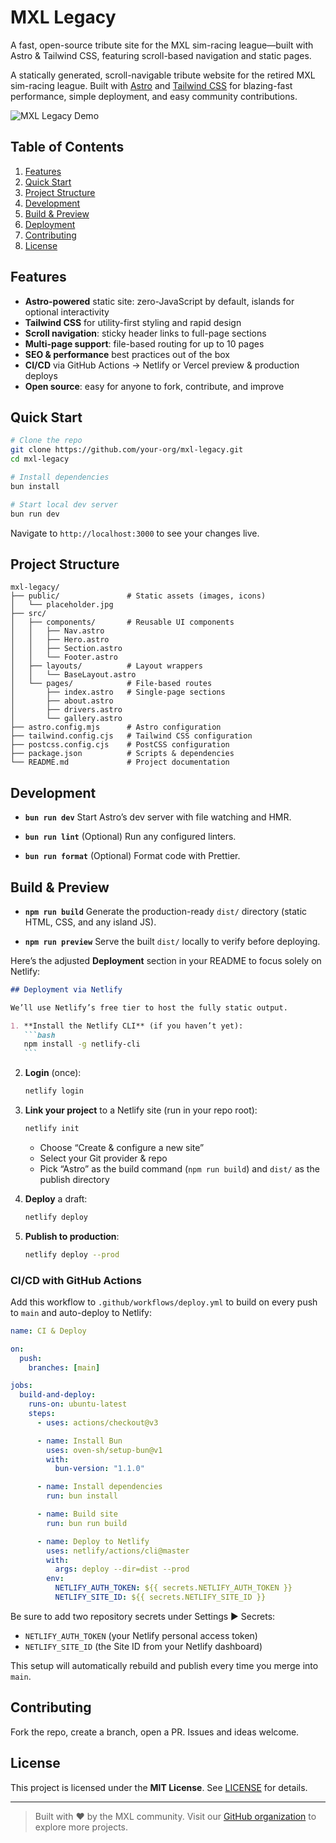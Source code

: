 # MXL Legacy

A fast, open-source tribute site for the MXL sim-racing league—built with Astro &amp; Tailwind CSS, featuring scroll-based navigation and static pages.

A statically generated, scroll-navigable tribute website for the retired MXL sim-racing league.
Built with [Astro](https://astro.build/) and [Tailwind CSS](https://tailwindcss.com/) for blazing-fast performance, simple deployment, and easy community contributions.

![MXL Legacy Demo](https://placehold.co/800x300?text=MXL+Legacy)

## Table of Contents

1. [Features](#features)
2. [Quick Start](#quick-start)
3. [Project Structure](#project-structure)
4. [Development](#development)
5. [Build & Preview](#build--preview)
6. [Deployment](#deployment)
7. [Contributing](#contributing)
8. [License](#license)

## Features

- **Astro-powered** static site: zero-JavaScript by default, islands for optional interactivity
- **Tailwind CSS** for utility-first styling and rapid design
- **Scroll navigation**: sticky header links to full-page sections
- **Multi-page support**: file-based routing for up to 10 pages
- **SEO & performance** best practices out of the box
- **CI/CD** via GitHub Actions → Netlify or Vercel preview & production deploys
- **Open source**: easy for anyone to fork, contribute, and improve

## Quick Start

```bash
# Clone the repo
git clone https://github.com/your-org/mxl-legacy.git
cd mxl-legacy

# Install dependencies
bun install

# Start local dev server
bun run dev
```

Navigate to `http://localhost:3000` to see your changes live.

## Project Structure

```
mxl-legacy/
├── public/               # Static assets (images, icons)
│   └── placeholder.jpg
├── src/
│   ├── components/       # Reusable UI components
│   │   ├── Nav.astro
│   │   ├── Hero.astro
│   │   ├── Section.astro
│   │   └── Footer.astro
│   ├── layouts/          # Layout wrappers
│   │   └── BaseLayout.astro
│   └── pages/            # File-based routes
│       ├── index.astro   # Single-page sections
│       ├── about.astro
│       ├── drivers.astro
│       └── gallery.astro
├── astro.config.mjs      # Astro configuration
├── tailwind.config.cjs   # Tailwind CSS configuration
├── postcss.config.cjs    # PostCSS configuration
├── package.json          # Scripts & dependencies
└── README.md             # Project documentation
```

## Development

- **`bun run dev`**
  Start Astro’s dev server with file watching and HMR.

- **`bun run lint`**
  (Optional) Run any configured linters.

- **`bun run format`**
  (Optional) Format code with Prettier.

## Build & Preview

- **`npm run build`**
  Generate the production-ready `dist/` directory (static HTML, CSS, and any island JS).

- **`npm run preview`**
  Serve the built `dist/` locally to verify before deploying.

Here’s the adjusted **Deployment** section in your README to focus solely on Netlify:

````markdown
## Deployment via Netlify

We’ll use Netlify’s free tier to host the fully static output.

1. **Install the Netlify CLI** (if you haven’t yet):
   ```bash
   npm install -g netlify-cli
   ```
````

2. **Login** (once):

   ```bash
   netlify login
   ```

3. **Link your project** to a Netlify site (run in your repo root):

   ```bash
   netlify init
   ```

   - Choose “Create & configure a new site”
   - Select your Git provider & repo
   - Pick “Astro” as the build command (`npm run build`) and `dist/` as the publish directory

4. **Deploy** a draft:

   ```bash
   netlify deploy
   ```

5. **Publish to production**:

   ```bash
   netlify deploy --prod
   ```

### CI/CD with GitHub Actions

Add this workflow to `.github/workflows/deploy.yml` to build on every push to `main` and auto-deploy to Netlify:

```yaml
name: CI & Deploy

on:
  push:
    branches: [main]

jobs:
  build-and-deploy:
    runs-on: ubuntu-latest
    steps:
      - uses: actions/checkout@v3

      - name: Install Bun
        uses: oven-sh/setup-bun@v1
        with:
          bun-version: "1.1.0"

      - name: Install dependencies
        run: bun install

      - name: Build site
        run: bun run build

      - name: Deploy to Netlify
        uses: netlify/actions/cli@master
        with:
          args: deploy --dir=dist --prod
        env:
          NETLIFY_AUTH_TOKEN: ${{ secrets.NETLIFY_AUTH_TOKEN }}
          NETLIFY_SITE_ID: ${{ secrets.NETLIFY_SITE_ID }}
```

Be sure to add two repository secrets under Settings ▶ Secrets:

- `NETLIFY_AUTH_TOKEN` (your Netlify personal access token)
- `NETLIFY_SITE_ID` (the Site ID from your Netlify dashboard)

This setup will automatically rebuild and publish every time you merge into `main`.

## Contributing

Fork the repo, create a branch, open a PR. Issues and ideas welcome.

## License

This project is licensed under the **MIT License**. See [LICENSE](LICENSE) for details.

---

> Built with ❤️ by the MXL community.
> Visit our [GitHub organization](https://github.com/your-org) to explore more projects.
